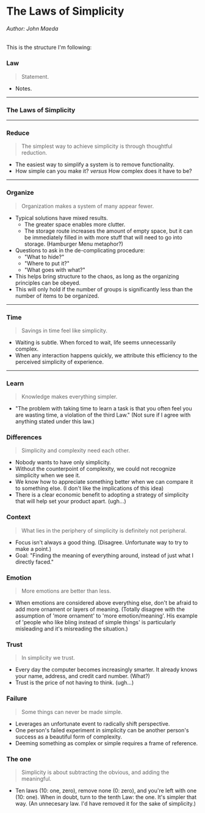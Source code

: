# The Laws of Simplicity
###### Author: John Maeda

This is the structure I'm following:

### Law
> Statement.

- Notes.

---

### The Laws of Simplicity

---

### Reduce
> The simplest way to achieve simplicity is through thoughtful reduction.

- The easiest way to simplify a system is to remove functionality.
- How simple can you make it? _versus_ How complex does it have to be?

---

### Organize
> Organization makes a system of many appear fewer.

- Typical solutions have mixed results.
  - The greater space enables more clutter.
  - The storage route increases the amount of empty space, but it can be immediately filled in with more stuff that will need to go into storage. (Hamburger Menu metaphor?)
- Questions to ask in the de-complicating procedure:
  - "What to hide?"
  - "Where to put it?"
  - "What goes with what?"
- This helps bring structure to the chaos, as long as the organizing principles can be obeyed.
- This will only hold if the number of groups is significantly less than the number of items to be organized.

---

### Time
> Savings in time feel like simplicity.

- Waiting is subtle. When forced to wait, life seems unnecessarily complex.
- When any interaction happens quickly, we attribute this efficiency to the perceived simplicity of experience.

---

### Learn
> Knowledge makes everything simpler.

-  "The problem with taking time to learn a task is that you often feel you are wasting time, a violation of the third Law."
(Not sure if I agree with anything stated under this law.)

### Differences
> Simplicity and complexity need each other.

- Nobody wants to have only simplicity.
- Without the counterpoint of complexity, we could not recognize simplicity when we see it.
- We know how to appreciate something better when we can compare it to something else. (I don't like the implications of this idea)
- There is a clear economic benefit to adopting a strategy of simplicity that will help set your product apart. (ugh...)

### Context
> What lies in the periphery of simplicity is definitely not peripheral.

- Focus isn't always a good thing. (Disagree. Unfortunate way to try to make a point.)
- Goal: "Finding the meaning of everything around, instead of just what I directly faced."


### Emotion
> More emotions are better than less.

- When emotions are considered above everything else, don't be afraid to add more ornament or layers of meaning.
(Totally disagree with the assumption of 'more ornament' to 'more emotion/meaning'. His example of 'people who like bling instead of simple things' is particularly misleading and it's misreading the situation.)

### Trust
> In simplicity we trust.

- Every day the computer becomes increasingly smarter. It already knows your name, address, and credit card number. (What?)
- Trust is the price of not having to think. (ugh...)

### Failure
> Some things can never be made simple.

- Leverages an unfortunate event to radically shift perspective.
- One person's failed experiment in simplicity can be another person's success as a beautiful form of complexity.
- Deeming something as complex or simple requires a frame of reference.

### The one
> Simplicity is about subtracting the obvious, and adding the meaningful.

- Ten laws (10: one, zero), remove none (0: zero), and you're left with one (10: one). When in doubt, turn to the tenth Law: the one. It's simpler that way.
(An unnecesary law. I'd have removed it for the sake of simplicity.)

